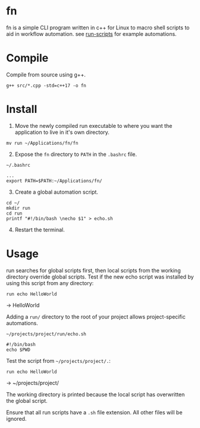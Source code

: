 # fn

fn is a simple CLI program written in c++ for Linux to macro shell scripts to aid in workflow automation.
see [run-scripts](https://github.com/Kilthunox/run-scripts) for example automations.



# Compile
Compile from source using g++.
```
g++ src/*.cpp -std=c++17 -o fn
```


# Install
1. Move the newly compiled run executable to where you want the application to live in it's own directory.
```
mv run ~/Applications/fn/fn
```

2. Expose the `fn` directory to `PATH` in the `.bashrc` file.

`~/.bashrc`
```
...
export PATH=$PATH:~/Applications/fn/
```


3. Create a global automation script.
```
cd ~/
mkdir run
cd run
printf "#!/bin/bash \necho $1" > echo.sh
```

4. Restart the terminal.

# Usage
run searches for global scripts first, then local scripts from the working directory override global scripts.
Test if the new echo script was installed by using this script from any directory:
```
run echo HelloWorld
```
-> HelloWorld 


Adding a `run/` directory to the root of your project allows project-specific automations. 

`~/projects/project/run/echo.sh`
```
#!/bin/bash
echo $PWD
```

Test the script from `~/projects/project/.`:
```
run echo HelloWorld 
```
-> ~/projects/project/

The working directory is printed because the local script has overwritten the global script.

Ensure that all run scripts have a `.sh` file extension. All other files will be ignored.
